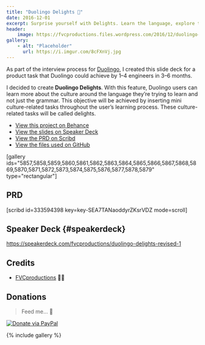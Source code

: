 ```yaml
---
title: "Duolingo Delights 🎁"
date: 2016-12-01
excerpt: Surprise yourself with Delights. Learn the language, explore the culture.
header:
    image: https://fvcproductions.files.wordpress.com/2016/12/duolingo-revised-product-school-001.jpeg
gallery:
    - alt: "Placeholder"
      url: https://i.imgur.com/8cFXnVj.jpg
---
```


As part of the interview process for [Duolingo](https://duolingo.com), I
created this slide deck for a product task that Duolingo could achieve
by 1–4 engineers in 3–6 months.

I decided to create **Duolingo Delights**. With this feature, Duolingo
users can learn more about the culture around the language they’re
trying to learn and not just the grammar. This objective will be
achieved by inserting mini culture-related tasks throughout the user’s
learning process. These culture-related tasks will be called delights.

- [View this project on
    Behance](https://www.behance.net/gallery/48455905/Duolingo-Delights-)
- [View the slides on Speaker
    Deck](https://speakerdeck.com/fvcproductions/duolingo-delights-revised-1)
- [View the PRD on
    Scribd](https://www.scribd.com/document/333594398/Duolingo-Delights)
- [View the files used on
    GitHub](https://github.com/fvcproductions/duolingo-delights)

\[gallery
ids="5857,5858,5859,5860,5861,5862,5863,5864,5865,5866,5867,5868,5869,5870,5871,5872,5873,5874,5875,5876,5877,5878,5879"
type="rectangular"\]

PRD
---

\[scribd id=333594398 key=key-SEA7TANaoddyrZKsrVDZ mode=scroll\]

Speaker Deck {#speakerdeck}
------------

https://speakerdeck.com/fvcproductions/duolingo-delights-revised-1

Credits
-------

- [FVCproductions](https://fvcproductions.com) 🍓🍫

Donations
---------

> Feed me… 🍕

[![Donate via
PayPal](https://raw.github.com/xioTechnologies/PayPal-Button/master/PayPal%20Button.png)](https://paypal.me/fvcproductions)

{% include gallery %}